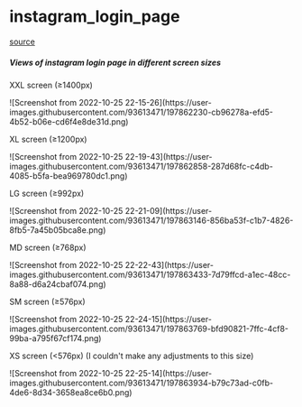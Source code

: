 # instagram_login_page
[source](https://getbootstrap.com/)
<h5>Views of instagram login page in different screen sizes</h5>
<p> XXL screen (≥1400px) </p>
![Screenshot from 2022-10-25 22-15-26](https://user-images.githubusercontent.com/93613471/197862230-cb96278a-efd5-4b52-b06e-cd6f4e8de31d.png)
<p> XL screen (≥1200px)</p>
![Screenshot from 2022-10-25 22-19-43](https://user-images.githubusercontent.com/93613471/197862858-287d68fc-c4db-4085-b5fa-bea969780dc1.png)
<p> LG screen (≥992px)</p>
![Screenshot from 2022-10-25 22-21-09](https://user-images.githubusercontent.com/93613471/197863146-856ba53f-c1b7-4826-8fb5-7a45b05bca8e.png)
<p> MD screen (≥768px) </p>
![Screenshot from 2022-10-25 22-22-43](https://user-images.githubusercontent.com/93613471/197863433-7d79ffcd-a1ec-48cc-8a88-d6a24cbaf074.png)
<p> SM screen (≥576px) </p>
![Screenshot from 2022-10-25 22-24-15](https://user-images.githubusercontent.com/93613471/197863769-bfd90821-7ffc-4cf8-99ba-a795f67cf174.png)
<p> XS screen (<576px) (I couldn't make any adjustments to this size)</p>
![Screenshot from 2022-10-25 22-25-14](https://user-images.githubusercontent.com/93613471/197863934-b79c73ad-c0fb-4de6-8d34-3658ea8ce6b0.png)
